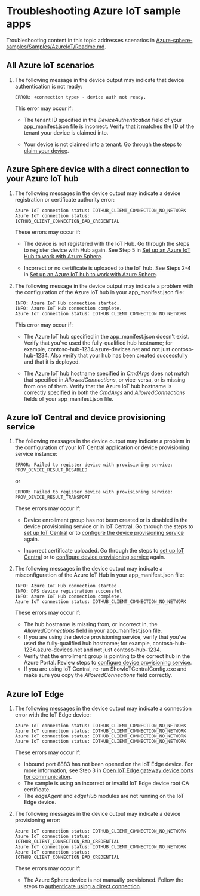 # Troubleshooting Azure IoT sample apps

Troubleshooting content in this topic addresses scenarios in [Azure-sphere-samples/Samples/AzureIoT/Readme.md](https://github.com/Azure/azure-sphere-samples/blob/master/Samples/AzureIoT/README.md).

## All Azure IoT scenarios

1. The following message in the device output may indicate that device authentication is not ready:

   ```
   ERROR: <connection type> - device auth not ready.
   ```

   This error may occur if:

   - The tenant ID specified in the *DeviceAuthentication* field of your app_manifest.json file is incorrect. Verify that it matches the ID of the tenant your device is claimed into.

   - Your device is not claimed into a tenant. Go through the steps to [claim your device](https://docs.microsoft.com/azure-sphere/install/claim-device?tabs=cliv2beta).

## Azure Sphere device with a direct connection to your Azure IoT hub

1. The following messages in the device output may indicate a device registration or certificate authority error:

   ```
   Azure IoT connection status: IOTHUB_CLIENT_CONNECTION_NO_NETWORK
   Azure IoT connection status: IOTHUB_CLIENT_CONNECTION_BAD_CREDENTIAL
   ```
   These errors may occur if:

   - The device is not registered with the IoT Hub. Go through the steps to register device with Hub again. See Step 5 in [Set up an Azure IoT Hub to work with Azure Sphere](https://docs.microsoft.com/azure-sphere/app-development/setup-iot-hub#step-5.-create-an-x.509-device-in-your-iot-hub-for-your-azure-sphere-device).

   - Incorrect or no certificate is uploaded to the IoT hub. See Steps 2-4 in [Set up an Azure IoT hub to work with Azure Sphere](https://docs.microsoft.com/azure-sphere/app-development/setup-iot-hub).

2. The following message in the device output may indicate a problem with the configuration of the Azure IoT hub in your app_manifest.json file:

   ```
   INFO: Azure IoT Hub connection started.
   INFO: Azure IoT Hub connection complete.
   Azure IoT connection status: IOTHUB_CLIENT_CONNECTION_NO_NETWORK
   ```

   This error may occur if:

   - The Azure IoT hub specified in the app_manifest.json doesn't exist. Verify that you've used the fully-qualified hub hostname; for example, contoso-hub-1234.azure-devices.net and not just contoso-hub-1234. Also verify that your hub has been created successfully and that it is deployed.

   - The Azure IoT hub hostname specified in *CmdArgs* does not match that specified in *AllowedConnections*, or vice-versa, or is missing from one of them. Verify that the Azure IoT hub hostname is correctly specified in both the *CmdArgs* and *AllowedConnections* fields of your app_manifest.json file.

## Azure IoT Central and device provisioning service

1. The following messages in the device output may indicate a problem in the configuration of your IoT Central application or device provisioning service instance:

   ```
   ERROR: Failed to register device with provisioning service: PROV_DEVICE_RESULT_DISABLED
   ```

   or

   ```
   ERROR: Failed to register device with provisioning service: PROV_DEVICE_RESULT_TRANSPORT
   ```

   These errors may occur if:

   - Device enrollment group has not been created or is disabled in the device provisioning service or in IoT Central. Go through the steps to [set up IoT Central](https://docs.microsoft.com/azure-sphere/app-development/setup-iot-central?tabs=cliv2beta) or to [configure the device provisioning service](https://docs.microsoft.com/azure-sphere/app-development/setup-iot-hub-with-dps?tabs=cliv2beta) again.

   - Incorrect certificate uploaded. Go through the steps to [set up IoT Central](https://docs.microsoft.com/azure-sphere/app-development/setup-iot-central?tabs=cliv2beta) or to [configure device provisioning service](https://docs.microsoft.com/azure-sphere/app-development/setup-iot-hub-with-dps?tabs=cliv2beta) again.

2. The following messages in the device output may indicate a misconfiguration of the Azure IoT Hub in your app_manifest.json file:

   ```
   INFO: Azure IoT Hub connection started.
   INFO: DPS device registration successful
   INFO: Azure IoT Hub connection complete.
   Azure IoT connection status: IOTHUB_CLIENT_CONNECTION_NO_NETWORK
   ```

   These errors may occur if:

   - The hub hostname is missing from, or incorrect in, the *AllowedConnections* field in your app_manifest.json file.
   - If you are using the device provisioning service, verify that you've used the fully-qualified hub hostname; for example, contoso-hub-1234.azure-devices.net and not just contoso-hub-1234.
   - Verify that the enrollment group is pointing to the correct hub in the Azure Portal. Review steps to [configure device provisioning service](https://docs.microsoft.com/azure-sphere/app-development/setup-iot-hub-with-dps?tabs=cliv2beta).
   - If you are using IoT Central, re-run ShowIoTCentralConfig.exe and make sure you copy the *AllowedConnections* field correctly.

## Azure IoT Edge

1. The following messages in the device output may indicate a connection error with the IoT Edge device:

    ```
    Azure IoT connection status: IOTHUB_CLIENT_CONNECTION_NO_NETWORK
    Azure IoT connection status: IOTHUB_CLIENT_CONNECTION_NO_NETWORK
    Azure IoT connection status: IOTHUB_CLIENT_CONNECTION_NO_NETWORK
    Azure IoT connection status: IOTHUB_CLIENT_CONNECTION_NO_NETWORK
    ```

   These errors may occur if:

   - Inbound port 8883 has not been opened on the IoT Edge device. For more information, see Step 3 in [Open IoT Edge gateway device ports for communication](https://docs.microsoft.com/azure-sphere/app-development/setup-iot-edge?tabs=cliv2beta#step-3-open-iot-edge-gateway-device-ports-for-communication).
   - The sample is using an incorrect or invalid IoT Edge device root CA certificate.
   - The *edgeAgent* and *edgeHub* modules are not running on the IoT Edge device.

1. The following messages in the device output may indicate a device provisioning error:

    ```
    Azure IoT connection status: IOTHUB_CLIENT_CONNECTION_NO_NETWORK
    Azure IoT connection status: IOTHUB_CLIENT_CONNECTION_BAD_CREDENTIAL
    Azure IoT connection status: IOTHUB_CLIENT_CONNECTION_NO_NETWORK
    Azure IoT connection status: IOTHUB_CLIENT_CONNECTION_BAD_CREDENTIAL
    ```

   These errors may occur if:

   - The Azure Sphere device is not manually provisioned. Follow the steps to [authenticate using a direct connection](https://docs.microsoft.com/azure-sphere/app-development/setup-iot-hub?tabs=cliv2beta).
